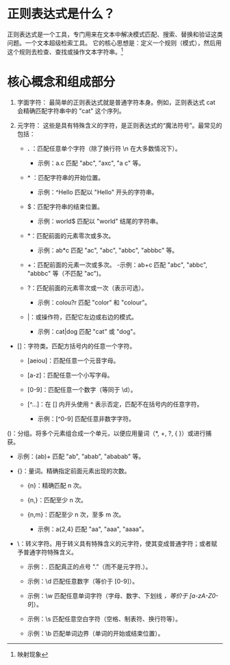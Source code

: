# 正则表达式是什么？

正则表达式是一个工具，专门用来在文本中解决模式匹配、搜索、替换和验证这类问题。一个文本超级检索工具。
它的核心思想是：定义一个规则（模式），然后用这个规则去检查、查找或操作文本字符串。[^1]


# 核心概念和组成部分

1. 字面字符：
最简单的正则表达式就是普通字符本身。例如，正则表达式 cat 会精确匹配字符串中的 "cat" 这个序列。

2. 元字符：
这些是具有特殊含义的字符，是正则表达式的“魔法符号”。最常见的包括：
    - **.** ：匹配任意单个字符（除了换行符 \n 在大多数情况下）。
        - 示例：a.c 匹配 "abc", "axc", "a c" 等。
        
    - **^** ：匹配字符串的开始位置。
        - 示例：^Hello 匹配以 "Hello" 开头的字符串。

    - $：匹配字符串的结束位置。
        - 示例：world$ 匹配以 "world" 结尾的字符串。  

    - *：匹配前面的元素零次或多次。
        - 示例：ab*c 匹配 "ac", "abc", "abbc", "abbbc" 等。

    - +：匹配前面的元素一次或多次。
        -示例：ab+c 匹配 "abc", "abbc", "abbbc" 等（不匹配 "ac")。

    - ?：匹配前面的元素零次或一次（表示可选）。
        - 示例：colou?r 匹配 "color" 和 "colour"。

    - |：或操作符，匹配它左边或右边的模式。
        - 示例：cat|dog 匹配 "cat" 或 "dog"。

* []：字符类。匹配方括号内的任意一个字符。

    - [aeiou]：匹配任意一个元音字母。

    - [a-z]：匹配任意一个小写字母。

    - [0-9]：匹配任意一个数字（等同于 \d）。

    - [^...]：在 [] 内开头使用 ^ 表示否定，匹配不在括号内的任意字符。

        - 示例：[^0-9] 匹配任意非数字字符。

()：分组。将多个元素组合成一个单元，以便应用量词（*, +, ?, { }）或进行捕获。
- 示例：(ab)+ 匹配 "ab", "abab", "ababab" 等。

- {}：量词。精确指定前面元素出现的次数。

    - {n}：精确匹配 n 次。

    - {n,}：匹配至少 n 次。

    - {n,m}：匹配至少 n 次，至多 m 次。

        - 示例：a{2,4} 匹配 "aa", "aaa", "aaaa"。

- \：转义字符。用于转义具有特殊含义的元字符，使其变成普通字符；或者赋予普通字符特殊含义。

    - 示例：\. 匹配真正的点号 "."（而不是元字符.）。

    - 示例：\d 匹配任意数字（等价于 [0-9]）。

    - 示例：\w 匹配任意单词字符（字母、数字、下划线 _，等价于 [a-zA-Z0-9_]）。

    - 示例：\s 匹配任意空白字符（空格、制表符、换行符等）。

    - 示例：\b 匹配单词边界（单词的开始或结束位置）。

[^1]:映射现象